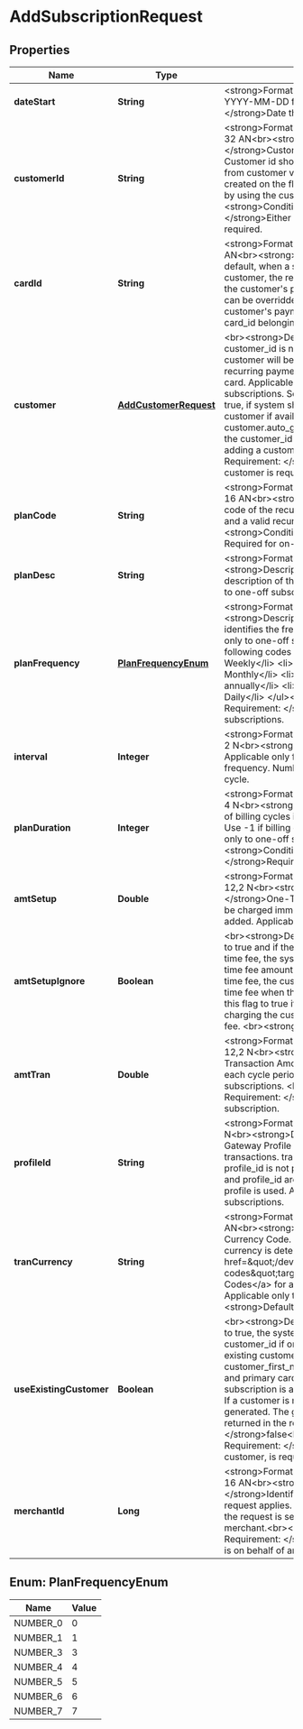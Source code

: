 
# AddSubscriptionRequest

## Properties
Name | Type | Description | Notes
------------ | ------------- | ------------- | -------------
**dateStart** | **String** | &lt;strong&gt;Format: &lt;/strong&gt;Fixed length, 10, YYYY-MM-DD format&lt;br&gt;&lt;strong&gt;Description: &lt;/strong&gt;Date the subscription will start. | 
**customerId** | **String** | &lt;strong&gt;Format: &lt;/strong&gt;Variable length, up to 32 AN&lt;br&gt;&lt;strong&gt;Description: &lt;/strong&gt;Customer id of the Subscriber. Customer id should be a valid existing customer from customer vault. A customer can also be created on the fly before adding a subscription by using the customer field.&lt;br&gt;&lt;strong&gt;Conditional Requirement: &lt;/strong&gt;Either customer_id or customer is required. |  [optional]
**cardId** | **String** | &lt;strong&gt;Format: &lt;/strong&gt;Fixed length, 32 AN&lt;br&gt;&lt;strong&gt;Description: &lt;/strong&gt;By default, when a subscription is added to a customer, the recurring charges will be billed to the customer&#39;s primary payment method. This can be overridden to charge against any of the customer&#39;s payment methods, by sending any card_id belonging to the customer in this field.  |  [optional]
**customer** | [**AddCustomerRequest**](AddCustomerRequest.md) | &lt;br&gt;&lt;strong&gt;Description: &lt;/strong&gt;If a customer_id is not included in the request, the customer will be added to customer vault and a recurring payment will be added to the primary card.  Applicable only when adding subscriptions. Set use_existing_customer field to true, if system should re-use an existing customer if available. Set customer.auto_generate_customer_id to true if the customer_id should be auto generated when adding a customer. &lt;br&gt;&lt;strong&gt;Conditional Requirement: &lt;/strong&gt;Either customer_id or customer is required |  [optional]
**planCode** | **String** | &lt;strong&gt;Format: &lt;/strong&gt;Variable length, up to 16 AN&lt;br&gt;&lt;strong&gt;Description: &lt;/strong&gt;Plan code of the recurring plan. Plan should be active and a valid recurring plan.&lt;br&gt;&lt;strong&gt;Conditional Requirement: &lt;/strong&gt; Required for on-plan subscriptions  |  [optional]
**planDesc** | **String** | &lt;strong&gt;Format: &lt;/strong&gt;Variable length&lt;br&gt;&lt;strong&gt;Description: &lt;/strong&gt;A short description of the one off plan. Applicable only to one-off subscriptions.  |  [optional]
**planFrequency** | [**PlanFrequencyEnum**](#PlanFrequencyEnum) | &lt;strong&gt;Format: &lt;/strong&gt;Fixed length 1 N&lt;br&gt;&lt;strong&gt;Description: &lt;/strong&gt; This field identifies the frequency of billing.  Applicable only to one-off subscriptions. Use one of the following codes for frequency. &lt;ul&gt; &lt;li&gt;0 - Weekly&lt;/li&gt; &lt;li&gt;1 - Bi-Weekly&lt;/li&gt; &lt;li&gt;3 - Monthly&lt;/li&gt; &lt;li&gt;4 - Quarterly&lt;/li&gt; &lt;li&gt;5 - Bi-annually&lt;/li&gt; &lt;li&gt;6 - Annually&lt;/li&gt; &lt;li&gt;7 - Daily&lt;/li&gt;   &lt;/ul&gt;&lt;br&gt;&lt;strong&gt;Conditional Requirement: &lt;/strong&gt;Required for one-off subscriptions. |  [optional]
**interval** | **Integer** | &lt;strong&gt;Format: &lt;/strong&gt;Variable length, up to 2 N&lt;br&gt;&lt;strong&gt;Description: &lt;/strong&gt; Applicable only for monthly or weekly frequency. Number of months in a subscription cycle. |  [optional]
**planDuration** | **Integer** | &lt;strong&gt;Format: &lt;/strong&gt;Variable length, up to 4 N&lt;br&gt;&lt;strong&gt;Description: &lt;/strong&gt;Number of billing cycles in the recurring subscription, Use -1 if billing cycles are indefinite. Applicable only to one-off subscriptions. &lt;br&gt;&lt;strong&gt;Conditional Requirement: &lt;/strong&gt;Required for one-off subscriptions.  |  [optional]
**amtSetup** | **Double** | &lt;strong&gt;Format: &lt;/strong&gt;Variable length, up to 12,2 N&lt;br&gt;&lt;strong&gt;Description: &lt;/strong&gt;One-Time Fee amount. This fee will be charged immediately when a subscription is added. Applicable only to one-off subscriptions.  |  [optional]
**amtSetupIgnore** | **Boolean** | &lt;br&gt;&lt;strong&gt;Description: &lt;/strong&gt; When set to true and if the recurring plan requires a one time fee, the system will not charge the one-time fee amount. By default if a plan has a one-time fee, the customer will be charged the one-time fee when the subscription is created. Set this flag to true if you would like to avoid charging the customer for the plan one-time fee.  &lt;br&gt;&lt;strong&gt;Default: &lt;/strong&gt;false |  [optional]
**amtTran** | **Double** | &lt;strong&gt;Format: &lt;/strong&gt;Variable length, up to 12,2 N&lt;br&gt;&lt;strong&gt;Description: &lt;/strong&gt;Plan Transaction Amount. Amount that will be billed each cycle period. Applicable only to one-off subscriptions. &lt;br&gt;&lt;strong&gt;Conditional Requirement: &lt;/strong&gt;Required for one-off subscription.  |  [optional]
**profileId** | **String** | &lt;strong&gt;Format: &lt;/strong&gt;Fixed length, 20 N&lt;br&gt;&lt;strong&gt;Description: &lt;/strong&gt;Payment Gateway Profile id that will be used when billing transactions. tran_currency will be used if profile_id is not provided. If both tran_currency and profile_id are not provided, default USD profile is used. Applicable only to one-off subscriptions.  |  [optional]
**tranCurrency** | **String** | &lt;strong&gt;Format: &lt;/strong&gt;Fixed length, 3 AN&lt;br&gt;&lt;strong&gt;Description: &lt;/strong&gt;Numeric Currency Code. If profile_id is provided, the currency is determined from profile. Refer to &lt;a href&#x3D;\&quot;/developer/api/reference#country-codes\&quot;target&#x3D;\&quot;_blank\&quot;&gt;Country Codes&lt;/a&gt; for a list of currency codes. Applicable only to one-off subscriptions.&lt;br&gt;&lt;strong&gt;Default: &lt;/strong&gt;840 |  [optional]
**useExistingCustomer** | **Boolean** | &lt;br&gt;&lt;strong&gt;Description: &lt;/strong&gt; When set to true, the system will try to use an existing customer_id if one is available. If there is an existing customer with the same customer_first_name and customer_last_name and primary card_number or card_id, then the subscription is added to the matching customer.  If a customer is not found, a new customer is generated. The generated customer_id will be returned in the response. &lt;br&gt;&lt;strong&gt;Default: &lt;/strong&gt;false&lt;br&gt;&lt;strong&gt;Conditional Requirement: &lt;/strong&gt;If set to true, the field, customer, is required. |  [optional]
**merchantId** | **Long** | &lt;strong&gt;Format: &lt;/strong&gt;Variable length, up to 16 AN&lt;br&gt;&lt;strong&gt;Description: &lt;/strong&gt;Identifies the merchant to whom this request applies. Optional field, applicable only if the request is sent on behalf of another merchant.&lt;br&gt;&lt;strong&gt;Conditional Requirement: &lt;/strong&gt;Required if this request is on behalf of another merchant. |  [optional]


<a name="PlanFrequencyEnum"></a>
## Enum: PlanFrequencyEnum
Name | Value
---- | -----
NUMBER_0 | 0
NUMBER_1 | 1
NUMBER_3 | 3
NUMBER_4 | 4
NUMBER_5 | 5
NUMBER_6 | 6
NUMBER_7 | 7



